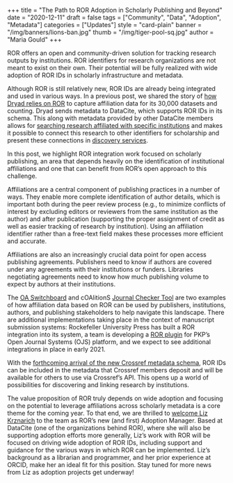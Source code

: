 +++
title = "The Path to ROR Adoption in Scholarly Publishing and Beyond"
date = "2020-12-11"
draft = false
tags = ["Community", "Data", "Adoption", "Metadata"]
categories = ["Updates"]
style = "card-plain"
banner = "/img/banners/lions-ban.jpg"
thumb = "/img/tiger-pool-sq.jpg"
author = "Maria Gould"
+++

ROR offers an open and community-driven solution for tracking research outputs by institutions. ROR identifiers for research organizations are not meant to exist on their own. Their potential will be fully realized with wide adoption of ROR IDs in scholarly infrastructure and metadata.

Although ROR is still relatively new, ROR IDs are already being integrated and used in various ways. In a previous post, we shared the story of [how Dryad relies on ROR](https://ror.org/blog/2019-07-10-ror-ing-together-with-dryad/) to capture affiliation data for its 30,000 datasets and counting. Dryad sends metadata to DataCite, which supports ROR IDs in its schema. This along with metadata provided by other DataCite members allows for [searching research affiliated with specific institutions](https://blog.datacite.org/affiliation-facet-new-in-datacite-search/) and makes it possible to connect this research to other identifiers for scholarship and present these connections in [discovery services](https://blog.datacite.org/datacite-commons-at-your-service/).

In this post, we highlight ROR integration work focused on scholarly publishing, an area that depends heavily on the identification of institutional affiliations and one that can benefit from ROR’s open approach to this challenge.

Affiliations are a central component of publishing practices in a number of ways. They enable more complete identification of author details, which is important both during the peer review process (e.g., to minimize conflicts of interest by excluding editors or reviewers from the same institution as the author) and after publication (supporting the proper assignment of credit as well as easier tracking of research by institution). Using an affiliation identifier rather than a free-text field makes these processes more efficient and accurate.

Affiliations are also an increasingly crucial data point for open access publishing agreements. Publishers need to know if authors are covered under any agreements with their institutions or funders. Libraries negotiating agreements need to know how much publishing volume to expect by authors at their institutions.

The [OA Switchboard](https://www.oaswitchboard.org/) and cOAlitionS [Journal Checker Tool](https://journalcheckertool.org/) are two examples of how affiliation data based on ROR can be used by publishers, institutions, authors, and publishing stakeholders to help navigate this landscape. There are additional implementations taking place in the context of manuscript submission systems: Rockefeller University Press has built a ROR integration into its system, a team is developing a [ROR plugin](https://github.com/withanage/ror#installation) for PKP’s Open Journal Systems (OJS) platform, and we expect to see additional integrations in place in early 2021.

With the [forthcoming arrival of the new Crossref metadata schema](https://www.crossref.org/blog/publishers-are-you-ready-to-ror/), ROR IDs can be included in the metadata that Crossref members deposit and will be available for others to use via Crossref’s API. This opens up a world of possibilities for discovering and linking research by institutions.

The value proposition of ROR truly depends on wide adoption and focusing on the potential to leverage affiliations across scholarly metadata is a core theme for the coming year. To that end, we are thrilled to [welcome Liz Krznarich](https://blog.datacite.org/working-at-the-intersection-of-people-and-technology/) to the team as ROR’s new (and first) Adoption Manager. Based at DataCite (one of the organizations behind ROR), where she will also be supporting adoption efforts more generally, Liz’s work with ROR will be focused on driving wide adoption of ROR IDs, including support and guidance for the various ways in which ROR can be implemented. Liz’s background as a librarian and programmer, and her prior experience at ORCID, make her an ideal fit for this position. Stay tuned for more news from Liz as adoption projects get underway!
